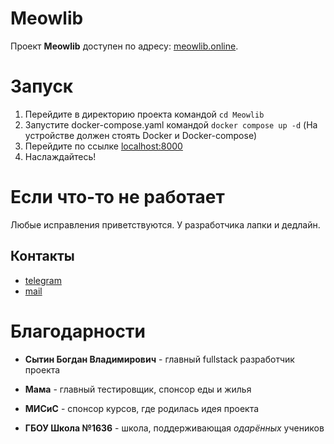 # Meowlib

Проект **Meowlib** доступен по адресу: [meowlib.online](https://meowlib.online).

# Запуск

1. Перейдите в директорию проекта командой `cd Meowlib`
1. Запустите docker-compose.yaml командой `docker compose up -d` (На устройстве должен стоять Docker и Docker-compose)
2. Перейдите по ссылке [localhost:8000](http://localhost:8000)
3. Наслаждайтесь!

# Если что-то не работает

Любые исправления приветствуются. У разработчика лапки и дедлайн.

## Контакты

- [telegram](https://t.me/TODYASs)
- [mail](bogdansytin@duck.com)

# Благодарности

- **Сытин Богдан Владимирович** - главный fullstack разработчик проекта
- **Мама** - главный тестировщик, спонсор еды и жилья

- **МИСиС** - спонсор курсов, где родилась идея проекта
- **ГБОУ Школа №1636** - школа, поддерживающая _одарённых_ учеников
